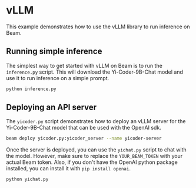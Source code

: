# vLLM

This example demonstrates how to use the vLLM library to run inference on Beam. 

## Running simple inference
The simplest way to get started with vLLM on Beam is to run the `inference.py` script. This will download the Yi-Coder-9B-Chat model and use it to run inference on a simple prompt.

```bash
python inference.py
```

## Deploying an API server

The `yicoder.py` script demonstrates how to deploy an vLLM server for the Yi-Coder-9B-Chat model that can be used with the OpenAI sdk.

```bash
beam deploy yicoder.py:yicoder_server --name yicoder-server
```

Once the server is deployed, you can use the `yichat.py` script to chat with the model. However, make sure to replace the `YOUR_BEAM_TOKEN` with your actual Beam token. Also, if you don't have the OpenAI python package installed, you can install it with `pip install openai`.

```bash
python yichat.py
```
